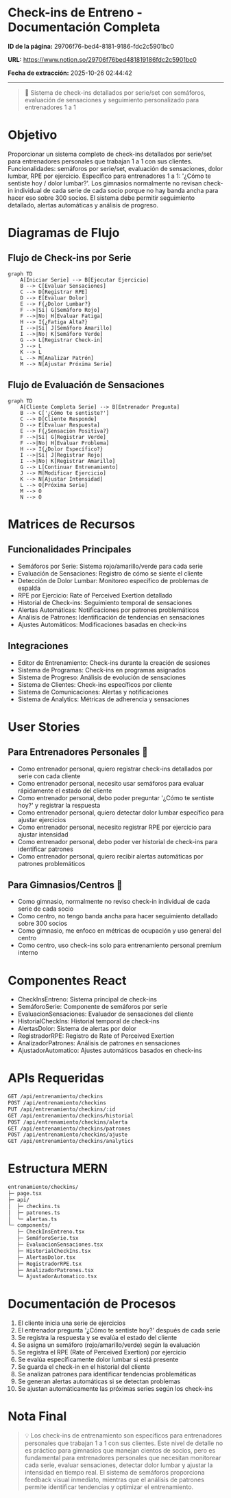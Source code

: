 # Check-ins de Entreno - Documentación Completa

**ID de la página:** 29706f76-bed4-8181-9186-fdc2c5901bc0

**URL:** https://www.notion.so/29706f76bed481819186fdc2c5901bc0

**Fecha de extracción:** 2025-10-26 02:44:42

---

> 🚦 Sistema de check-ins detallados por serie/set con semáforos, evaluación de sensaciones y seguimiento personalizado para entrenadores 1 a 1

# Objetivo

Proporcionar un sistema completo de check-ins detallados por serie/set para entrenadores personales que trabajan 1 a 1 con sus clientes. Funcionalidades: semáforos por serie/set, evaluación de sensaciones, dolor lumbar, RPE por ejercicio. Específico para entrenadores 1 a 1: '¿Cómo te sentiste hoy / dolor lumbar?'. Los gimnasios normalmente no revisan check-in individual de cada serie de cada socio porque no hay banda ancha para hacer eso sobre 300 socios. El sistema debe permitir seguimiento detallado, alertas automáticas y análisis de progreso.

# Diagramas de Flujo

## Flujo de Check-ins por Serie

```mermaid
graph TD
    A[Iniciar Serie] --> B[Ejecutar Ejercicio]
    B --> C[Evaluar Sensaciones]
    C --> D[Registrar RPE]
    D --> E[Evaluar Dolor]
    E --> F{¿Dolor Lumbar?}
    F -->|Sí| G[Semáforo Rojo]
    F -->|No| H[Evaluar Fatiga]
    H --> I{¿Fatiga Alta?}
    I -->|Sí| J[Semáforo Amarillo]
    I -->|No| K[Semáforo Verde]
    G --> L[Registrar Check-in]
    J --> L
    K --> L
    L --> M[Analizar Patrón]
    M --> N[Ajustar Próxima Serie]
```

## Flujo de Evaluación de Sensaciones

```mermaid
graph TD
    A[Cliente Completa Serie] --> B[Entrenador Pregunta]
    B --> C['¿Cómo te sentiste?']
    C --> D[Cliente Responde]
    D --> E[Evaluar Respuesta]
    E --> F{¿Sensación Positiva?}
    F -->|Sí| G[Registrar Verde]
    F -->|No| H[Evaluar Problema]
    H --> I{¿Dolor Específico?}
    I -->|Sí| J[Registrar Rojo]
    I -->|No| K[Registrar Amarillo]
    G --> L[Continuar Entrenamiento]
    J --> M[Modificar Ejercicio]
    K --> N[Ajustar Intensidad]
    L --> O[Próxima Serie]
    M --> O
    N --> O
```

# Matrices de Recursos

## Funcionalidades Principales

- Semáforos por Serie: Sistema rojo/amarillo/verde para cada serie
- Evaluación de Sensaciones: Registro de cómo se siente el cliente
- Detección de Dolor Lumbar: Monitoreo específico de problemas de espalda
- RPE por Ejercicio: Rate of Perceived Exertion detallado
- Historial de Check-ins: Seguimiento temporal de sensaciones
- Alertas Automáticas: Notificaciones por patrones problemáticos
- Análisis de Patrones: Identificación de tendencias en sensaciones
- Ajustes Automáticos: Modificaciones basadas en check-ins
## Integraciones

- Editor de Entrenamiento: Check-ins durante la creación de sesiones
- Sistema de Programas: Check-ins en programas asignados
- Sistema de Progreso: Análisis de evolución de sensaciones
- Sistema de Clientes: Check-ins específicos por cliente
- Sistema de Comunicaciones: Alertas y notificaciones
- Sistema de Analytics: Métricas de adherencia y sensaciones
# User Stories

## Para Entrenadores Personales 🧍

- Como entrenador personal, quiero registrar check-ins detallados por serie con cada cliente
- Como entrenador personal, necesito usar semáforos para evaluar rápidamente el estado del cliente
- Como entrenador personal, debo poder preguntar '¿Cómo te sentiste hoy?' y registrar la respuesta
- Como entrenador personal, quiero detectar dolor lumbar específico para ajustar ejercicios
- Como entrenador personal, necesito registrar RPE por ejercicio para ajustar intensidad
- Como entrenador personal, debo poder ver historial de check-ins para identificar patrones
- Como entrenador personal, quiero recibir alertas automáticas por patrones problemáticos
## Para Gimnasios/Centros 🏢

- Como gimnasio, normalmente no reviso check-in individual de cada serie de cada socio
- Como centro, no tengo banda ancha para hacer seguimiento detallado sobre 300 socios
- Como gimnasio, me enfoco en métricas de ocupación y uso general del centro
- Como centro, uso check-ins solo para entrenamiento personal premium interno
# Componentes React

- CheckInsEntreno: Sistema principal de check-ins
- SemáforoSerie: Componente de semáforos por serie
- EvaluacionSensaciones: Evaluador de sensaciones del cliente
- HistorialCheckIns: Historial temporal de check-ins
- AlertasDolor: Sistema de alertas por dolor
- RegistradorRPE: Registro de Rate of Perceived Exertion
- AnalizadorPatrones: Análisis de patrones en sensaciones
- AjustadorAutomatico: Ajustes automáticos basados en check-ins
# APIs Requeridas

```bash
GET /api/entrenamiento/checkins
POST /api/entrenamiento/checkins
PUT /api/entrenamiento/checkins/:id
GET /api/entrenamiento/checkins/historial
POST /api/entrenamiento/checkins/alerta
GET /api/entrenamiento/checkins/patrones
POST /api/entrenamiento/checkins/ajuste
GET /api/entrenamiento/checkins/analytics
```

# Estructura MERN

```bash
entrenamiento/checkins/
├─ page.tsx
├─ api/
│  ├─ checkins.ts
│  ├─ patrones.ts
│  └─ alertas.ts
└─ components/
   ├─ CheckInsEntreno.tsx
   ├─ SemáforoSerie.tsx
   ├─ EvaluacionSensaciones.tsx
   ├─ HistorialCheckIns.tsx
   ├─ AlertasDolor.tsx
   ├─ RegistradorRPE.tsx
   ├─ AnalizadorPatrones.tsx
   └─ AjustadorAutomatico.tsx
```

# Documentación de Procesos

1. El cliente inicia una serie de ejercicios
1. El entrenador pregunta '¿Cómo te sentiste hoy?' después de cada serie
1. Se registra la respuesta y se evalúa el estado del cliente
1. Se asigna un semáforo (rojo/amarillo/verde) según la evaluación
1. Se registra el RPE (Rate of Perceived Exertion) por ejercicio
1. Se evalúa específicamente dolor lumbar si está presente
1. Se guarda el check-in en el historial del cliente
1. Se analizan patrones para identificar tendencias problemáticas
1. Se generan alertas automáticas si se detectan problemas
1. Se ajustan automáticamente las próximas series según los check-ins
# Nota Final

> 💡 Los check-ins de entrenamiento son específicos para entrenadores personales que trabajan 1 a 1 con sus clientes. Este nivel de detalle no es práctico para gimnasios que manejan cientos de socios, pero es fundamental para entrenadores personales que necesitan monitorear cada serie, evaluar sensaciones, detectar dolor lumbar y ajustar la intensidad en tiempo real. El sistema de semáforos proporciona feedback visual inmediato, mientras que el análisis de patrones permite identificar tendencias y optimizar el entrenamiento.

